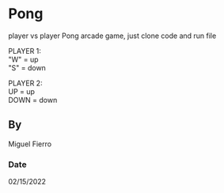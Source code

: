 # Pong
player vs player Pong arcade game, just clone code and run file

PLAYER 1: <br>
"W" = up<br>
"S" = down

PLAYER 2: <br>
UP = up<br>
DOWN = down

## By
<p>Miguel Fierro</p>

### Date
<p>02/15/2022</p>
